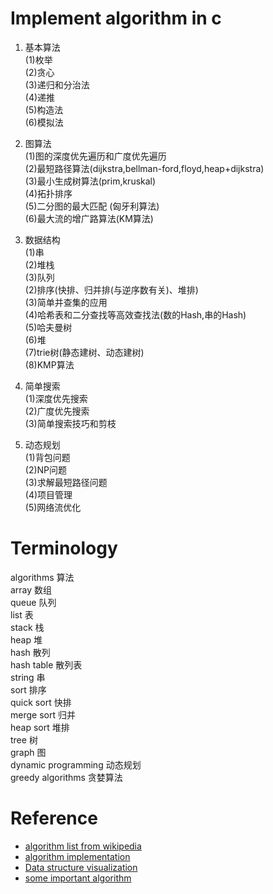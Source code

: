 Implement algorithm in c
========================

1. 基本算法  
     (1)枚举  
	 (2)贪心  
     (3)递归和分治法  
	 (4)递推  
     (5)构造法  
	 (6)模拟法  

2. 图算法  
     (1)图的深度优先遍历和广度优先遍历  
     (2)最短路径算法(dijkstra,bellman-ford,floyd,heap+dijkstra)   
     (3)最小生成树算法(prim,kruskal)   
     (4)拓扑排序   
     (5)二分图的最大匹配 (匈牙利算法)   
     (6)最大流的增广路算法(KM算法)  

3. 数据结构   
     (1)串   
	 (2)堆栈   
	 (3)队列   
     (2)排序(快排、归并排(与逆序数有关)、堆排)  
     (3)简单并查集的应用   
     (4)哈希表和二分查找等高效查找法(数的Hash,串的Hash)  
     (5)哈夫曼树  
     (6)堆   
     (7)trie树(静态建树、动态建树)   
     (8)KMP算法   

4. 简单搜索   
     (1)深度优先搜索   
     (2)广度优先搜索  
     (3)简单搜索技巧和剪枝  

5. 动态规划   
     (1)背包问题  
	 (2)NP问题  
     (3)求解最短路径问题  
	 (4)项目管理  
	 (5)网络流优化  

Terminology
===========
algorithms 算法  
array      数组  
queue      队列  
list       表  
stack      栈  
heap       堆  
hash       散列  
hash table 散列表  
string     串  
sort       排序  
quick sort 快排  
merge sort 归并  
heap sort  堆排  
tree       树  
graph      图  
dynamic programming 动态规划  
greedy algorithms   贪婪算法  

Reference
=========
* [algorithm list from wikipedia](http://en.wikipedia.org/wiki/List_of_algorithms)
* [algorithm implementation](http://www.keithschwarz.com/interesting/)
* [Data structure visualization](http://www.cs.usfca.edu/~galles/visualization/Algorithms.html)
* [some important algorithm](http://coolshell.cn/articles/2583.html)
